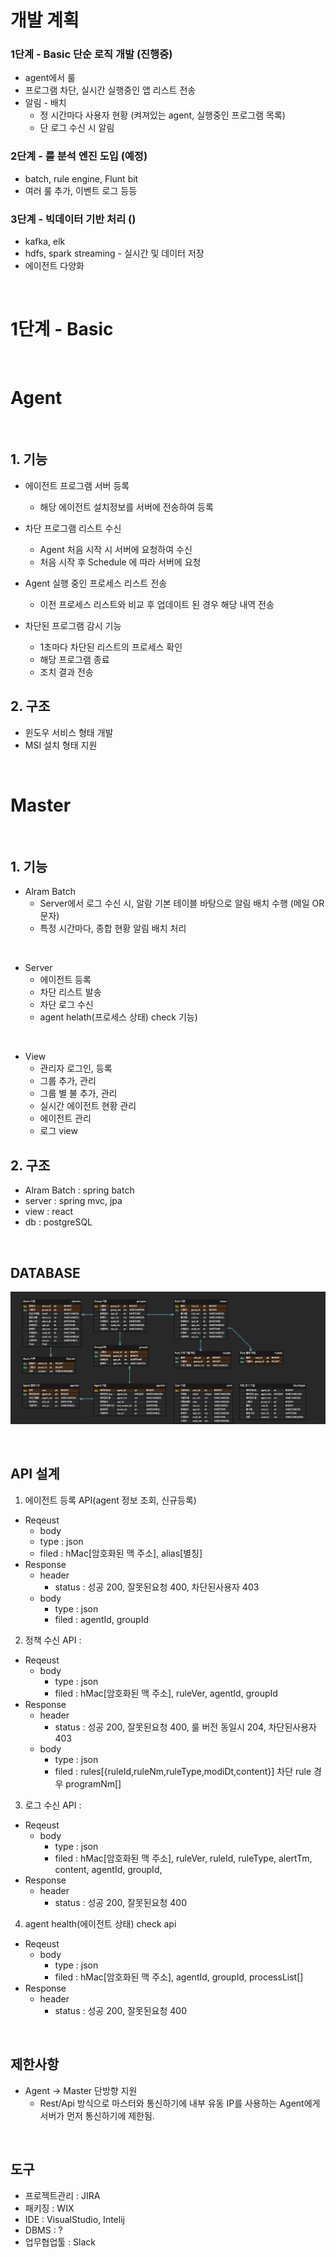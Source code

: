 # 개발 계획

### 1단계 - Basic 단순 로직 개발 (진행중)
- agent에서 룰  
- 프로그램 차단, 실시간 실행중인 앱 리스트 전송
- 알림 - 배치   
  - 정 시간마다 사용자 현황 (켜져있는 agent, 실행중인 프로그램 목록)
  - 단 로그 수신 시 알림

### 2단계 - 룰 분석 엔진 도입 (예정)
- batch, rule engine, Flunt bit
- 여러 룰 추가, 이벤트 로그 등등

### 3단계 - 빅데이터 기반 처리 ()
- kafka, elk
- hdfs, spark streaming - 실시간 및 데이터 저장
- 에이전트 다양화

</br>

# 1단계 - Basic

</br>

# Agent 

</br>

## 1.  기능 

- 에이전트 프로그램 서버 등록 
  - 해당 에이전트 설치정보를 서버에 전송하여 등록 
- 차단 프로그램 리스트 수신 
  - Agent 처음 시작 시 서버에 요청하여 수신  
  - 처음 시작 후 Schedule 에 따라 서버에 요청

- Agent 실행 중인 프로세스 리스트 전송
  - 이전 프로세스 리스트와 비교 후 업데이트 된 경우 해당 내역 전송 

- 차단된 프로그램 감시 기능
  - 1초마다 차단된 리스트의 프로세스 확인
  - 해당 프로그램 종료
  - 조치 결과 전송 

## 2.  구조

- 윈도우 서비스 형태 개발
- MSI 설치 형태 지원


</br>

# Master

</br>

## 1.  기능 

- Alram Batch 
  - Server에서 로그 수신 시, 알람 기본 테이블 바탕으로 알림 배치 수행 (메일 OR 문자)
  - 특정 시간마다, 종합 현황 알림 배치 처리

</br>

- Server 
  - 에이전트 등록
  - 차단 리스트 발송
  - 차단 로그 수신
  - agent helath(프로세스 상태) check 기능)

</br>

- View
  - 관리자 로그인, 등록
  - 그룹 추가, 관리
  - 그룹 별 불 추가, 관리
  - 실시간 에이전트 현황 관리
  - 에이전트 관리
  - 로그 view


## 2.  구조
- Alram Batch : spring batch
- server : spring mvc, jpa
- view : react
- db : postgreSQL


</br>

## DATABASE 

![image](https://github.com/ktn1075/IntegratedLogSolution/blob/main/DB%20%EC%84%A4%EA%B3%84.png)


</br>

## API 설계 

1. 에이전트 등록 API(agent 정보 조회, 신규등록)
 - Reqeust 
   - body
    - type : json 
    - filed : hMac[암호화된 맥 주소], alias[별칭]
 - Response
   - header
      - status : 성공 200, 잘못된요청 400, 차단된사용자 403
   - body 
      - type : json 
      - filed : agentId, groupId 

2. 정책 수신 API : 
 - Reqeust 
   - body
      - type : json 
      - filed : hMac[암호화된 맥 주소], ruleVer, agentId, groupId 
 - Response
   - header
      - status : 성공 200, 잘못된요청 400, 룰 버전 동일시 204, 차단된사용자 403  
   - body 
      - type : json 
      - filed : rules[{ruleId,ruleNm,ruleType,modiDt,content}] 차단 rule 경우 programNm[]

3. 로그 수신 API :
 - Reqeust 
   - body
      - type : json 
      - filed : hMac[암호화된 맥 주소], ruleVer, ruleId, ruleType, alertTm, content, agentId, groupId,
 - Response
   - header
      - status : 성공 200, 잘못된요청 400

4. agent health(에이전트 상태) check api 
 - Reqeust 
   - body
      - type : json 
      - filed : hMac[암호화된 맥 주소], agentId, groupId, processList[]
 - Response
   - header
      - status : 성공 200, 잘못된요청 400
</br>

## 제한사항 
-  Agent -> Master 단방향 지원
   - Rest/Api 방식으로 마스터와 통신하기에 내부 유동 IP를 사용하는 Agent에게 서버가 먼저 통신하기에 제한됨.

</br>

## 도구 
- 프로젝트관리 : JIRA 
- 패키징 : WIX 
- IDE : VisualStudio, Intelij
- DBMS : ?
- 업무협업툴 : Slack

